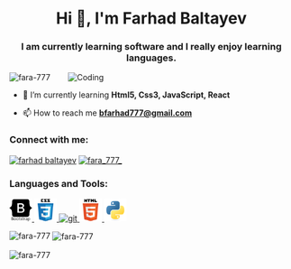 
<h1 align="center">Hi 👋, I'm Farhad Baltayev</h1>
<h3 align="center">I am currently learning software and I really enjoy learning languages.</h3>

<img align="right" alt="Coding" width="400" src="https://media.tenor.com/rePDfDWO3XoAAAAd/hacking.gif">

<p align="left"> <img src="https://komarev.com/ghpvc/?username=fara-777&label=Profile%20views&color=0e75b6&style=flat" alt="fara-777" /> </p>

- 🌱 I’m currently learning **Html5, Css3, JavaScript, React**

- 📫 How to reach me **bfarhad777@gmail.com**

<h3 align="left">Connect with me:</h3>
<p align="left">
<a href="https://linkedin.com/in/farhad baltayev" target="blank"><img align="center" src="https://raw.githubusercontent.com/rahuldkjain/github-profile-readme-generator/master/src/images/icons/Social/linked-in-alt.svg" alt="farhad baltayev" height="30" width="40" /></a>
<a href="https://instagram.com/fara_777_" target="blank"><img align="center" src="https://raw.githubusercontent.com/rahuldkjain/github-profile-readme-generator/master/src/images/icons/Social/instagram.svg" alt="fara_777_" height="30" width="40" /></a>
</p>

<h3 align="left">Languages and Tools:</h3>
<p align="left"> <a href="https://getbootstrap.com" target="_blank" rel="noreferrer"> <img src="https://raw.githubusercontent.com/devicons/devicon/master/icons/bootstrap/bootstrap-plain-wordmark.svg" alt="bootstrap" width="40" height="40"/> </a> <a href="https://www.w3schools.com/css/" target="_blank" rel="noreferrer"> <img src="https://raw.githubusercontent.com/devicons/devicon/master/icons/css3/css3-original-wordmark.svg" alt="css3" width="40" height="40"/> </a> <a href="https://git-scm.com/" target="_blank" rel="noreferrer"> <img src="https://www.vectorlogo.zone/logos/git-scm/git-scm-icon.svg" alt="git" width="40" height="40"/> </a> <a href="https://www.w3.org/html/" target="_blank" rel="noreferrer"> <img src="https://raw.githubusercontent.com/devicons/devicon/master/icons/html5/html5-original-wordmark.svg" alt="html5" width="40" height="40"/> </a> <a href="https://www.python.org" target="_blank" rel="noreferrer"> <img src="https://raw.githubusercontent.com/devicons/devicon/master/icons/python/python-original.svg" alt="python" width="40" height="40"/> </a> </p>

<p><img align="left" src="https://github-readme-stats.vercel.app/api/top-langs?username=fara-777&show_icons=true&locale=en&layout=compact" alt="fara-777" /></p>

<p>&nbsp;<img align="center" src="https://github-readme-stats.vercel.app/api?username=fara-777&show_icons=true&locale=en" alt="fara-777" /></p>

<p><img align="center" src="https://github-readme-streak-stats.herokuapp.com/?user=fara-777&" alt="fara-777" /></p>
